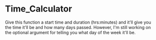 # Time_Calculator
Give this function a start time and duration (hrs:minutes) and it'll give you the time it'll be and how many days passed. However, I'm still working on the optional argument for telling you what day of the week it'll be. 
